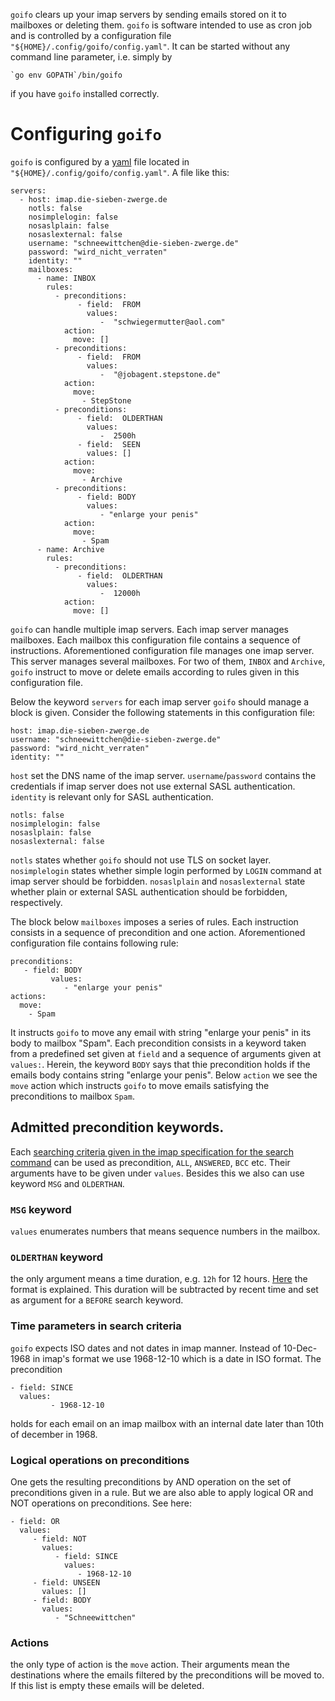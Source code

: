 `goifo` clears up your imap servers by sending emails stored on
it to mailboxes or deleting them. `goifo` is software intended
to use as cron job and is controlled by a configuration file
`"${HOME}/.config/goifo/config.yaml"`.  It can be started without any
command line parameter, i.e. simply by

	`go env GOPATH`/bin/goifo

if you have `goifo` installed correctly.

# Configuring `goifo`

`goifo` is configured by a [yaml](http://yaml.org) file located in
`"${HOME}/.config/goifo/config.yaml"`.  A file like this:

	servers:
	  - host: imap.die-sieben-zwerge.de
	    notls: false
	    nosimplelogin: false
	    nosaslplain: false
	    nosaslexternal: false
	    username: "schneewittchen@die-sieben-zwerge.de"
	    password: "wird_nicht_verraten"
	    identity: ""
	    mailboxes:
	      - name: INBOX
	        rules:
	          - preconditions:
	               - field:  FROM
	                 values:
	                    -  "schwiegermutter@aol.com"
	            action:
	              move: []
	          - preconditions:
	               - field:  FROM
	                 values:
	                    -  "@jobagent.stepstone.de"
	            action:
	              move:
	                - StepStone
	          - preconditions:
	               - field:  OLDERTHAN
	                 values:
	                    -  2500h
	               - field:  SEEN
	                 values: []
	            action:
	              move:
	                - Archive
	          - preconditions:
	               - field: BODY
	                 values:
	                    - "enlarge your penis"
	            action:
	              move:
	                - Spam
	      - name: Archive
	        rules:
	          - preconditions:
	               - field:  OLDERTHAN
	                 values:
	                    -  12000h
	            action:
	              move: []

`goifo` can handle multiple imap servers.  Each imap server manages
mailboxes.  Each mailbox this configuration file contains a sequence of
instructions.  Aforementioned configuration file manages one imap server.
This server manages several mailboxes.  For two of them, `INBOX` and
`Archive`, `goifo` instruct to move or delete emails according to rules
given in this configuration file.

Below the keyword `servers` for each imap server `goifo` should manage a
block is given.  Consider the following statements in this configuration
file:

	host: imap.die-sieben-zwerge.de
	username: "schneewittchen@die-sieben-zwerge.de"
	password: "wird_nicht_verraten"
	identity: ""

`host` set the DNS name of the imap server.  `username`/`password`
contains the credentials if imap server does not use external SASL
authentication.  `identity` is relevant only for SASL authentication.

	notls: false
	nosimplelogin: false
	nosaslplain: false
	nosaslexternal: false

`notls` states whether `goifo` should not use TLS on socket layer.
`nosimplelogin` states whether simple login performed by `LOGIN`
command at imap server should be forbidden.  `nosaslplain` and
`nosaslexternal` state whether plain or external SASL authentication
should be forbidden, respectively.

The block below `mailboxes` imposes a series of rules.  Each instruction
consists in a sequence of precondition and one action.  Aforementioned
configuration file contains following rule:

	preconditions:
	   - field: BODY
             values:
                - "enlarge your penis"
	actions:
	  move:
	    - Spam

It instructs `goifo` to move any email with string "enlarge your
penis" in its body to mailbox "Spam".  Each precondition consists in
a keyword taken from a predefined set given at `field` and a sequence
of arguments given at `values:`.  Herein, the keyword `BODY` says that
thie precondition holds if the emails body contains string "enlarge
your penis".  Below `action` we see the `move` action which instructs
`goifo` to move emails satisfying the preconditions to mailbox `Spam`.


## Admitted precondition keywords.

Each [searching criteria given in the imap specification for the search command](https://www.ietf.org/rfc/rfc3501.html#section-6.4.4)
can be used as precondition, `ALL`, `ANSWERED`, `BCC` etc.  Their
arguments have to be given under `values`.  Besides this we also can use
keyword `MSG` and `OLDERTHAN`.

### `MSG` keyword

`values` enumerates numbers that means sequence numbers in the mailbox.

### `OLDERTHAN` keyword

the only argument means a time duration, e.g. `12h` for 12 hours.
[Here](https://pkg.go.dev/time@go1.20.6#ParseDuration) the format is explained.
This duration will be subtracted by recent time and set as argument for a
`BEFORE` search keyword.

### Time parameters in search criteria

`goifo` expects ISO dates and not dates in imap manner.  Instead of
10-Dec-1968 in imap's format we use 1968-12-10 which is a date in
ISO format.  The precondition

	- field: SINCE
	  values:
             - 1968-12-10

holds for each email on an imap mailbox with an internal date later than
10th of december in 1968.


### Logical operations on preconditions

One gets the resulting preconditions by AND operation on the set of
preconditions given in a rule.  But we are also able to apply logical
OR and NOT operations on preconditions.  See here:

	- field: OR
	  values:
	     - field: NOT
	       values:
	          - field: SINCE
	            values:
	               - 1968-12-10
	     - field: UNSEEN
	       values: []
	     - field: BODY
	       values:
	          - "Schneewittchen"

### Actions

the only type of action is the `move` action.  Their arguments mean
the destinations where the emails filtered by the preconditions will be
moved to.  If this list is empty these emails will be deleted.
